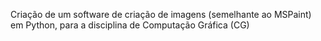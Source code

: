 Criação de um software de criação de imagens (semelhante ao MSPaint) em Python, para a disciplina de Computação Gráfica (CG)
